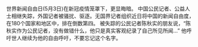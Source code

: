 世界新闻自由日(5月3日)在新冠疫情笼罩下，更显晦暗。 中国公民记者、公益人士相继失踪，外国记者被骚扰、驱逐。无国界记者组织近日将中国的新闻自由度，在180个国家和地区中，排在倒数第四。 被失踪的公民记者陈秋实的朋友说，“陈秋实作为公民记者，没有做错什么，他只是真实客观纪录了自己所见所闻&#8230;&#8221; 他呼吁世人继续为他的自由呼吁，不要忘记这个名字。 
